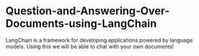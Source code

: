 # Question-and-Answering-Over-Documents-using-LangChain
LangChain is a framework for developing applications powered by language models. Using this we will be able to chat with your own documents!
